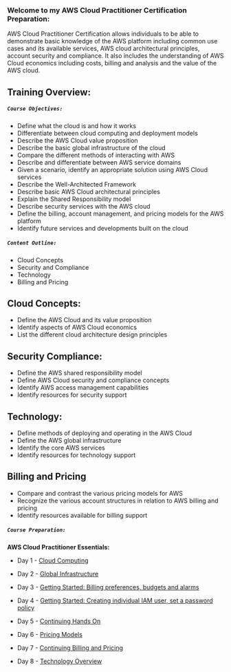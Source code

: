 ### Welcome to my AWS Cloud Practitioner Certification Preparation:

AWS Cloud Practitioner Certification allows individuals to be able to demonstrate basic knowledge of the AWS platform including common use cases and its available services, AWS cloud architectural principles, account security and compliance. It also includes the understanding of AWS Cloud economics including costs, billing and analysis and the value of the AWS cloud.

## Training Overview: 

##### `Course Objectives:` 

- Define what the cloud is and how it works 
- Differentiate between cloud computing and deployment models 
- Describe the AWS Cloud value proposition 
- Describe the basic global infrastructure of the cloud 
- Compare the different methods of interacting with AWS 
- Describe and differentiate between AWS service domains 
- Given a scenario, identify an appropriate solution using AWS Cloud services
- Describe the Well-Architected Framework 
- Describe basic AWS Cloud architectural principles 
- Explain the Shared Responsibility model 
- Describe security services with the AWS cloud 
- Define the billing, account management, and pricing models for the AWS platform 
- Identify future services and developments built on the cloud   



##### `Content Outline:` 

- Cloud Concepts
- Security and Compliance
- Technology
- Billing and Pricing

## Cloud Concepts: 

- Define the AWS Cloud and its value proposition
- Identify aspects of AWS Cloud economics
- List the different cloud architecture design principles

## Security Compliance: 

- Define the AWS shared responsibility model
- Define AWS Cloud security and compliance concepts
- Identify AWS access management capabilities
- Identify resources for security support

## Technology:

- Define methods of deploying and operating in the AWS Cloud
- Define the AWS global infrastructure
- Identify the core AWS services
- Identify resources for technology support

## Billing and Pricing
- Compare and contrast the various pricing models for AWS
- Recognize the various account structures in relation to AWS billing and pricing
- Identify resources available for billing support

##### `Course Preparation:` 

**AWS Cloud Practitioner Essentials:**

- Day 1 - [Cloud Computing](https://github.com/sohaibsohail98/AWS_Cloud_Practitioner/blob/master/AWS-Day1.MD)

- Day 2 - [Global Infrastructure](https://github.com/sohaibsohail98/AWS_Cloud_Practitioner/blob/master/AWS-Day2.MD)

- Day 3 - [Getting Started: Billing preferences, budgets and alarms](https://github.com/sohaibsohail98/AWS_Cloud_Practitioner/blob/master/AWS-Day3.MD)

- Day 4 - [Getting Started: Creating individual IAM user, set a password policy](https://github.com/sohaibsohail98/AWS_Cloud_Practitioner/blob/master/AWS-Day4.MD)

- Day 5 - [Continuing Hands On](https://github.com/sohaibsohail98/AWS_Cloud_Practitioner/blob/master/AWS-Day5.MD)

- Day 6 - [Pricing Models](https://github.com/sohaibsohail98/AWS_Cloud_Practitioner/blob/master/AWS-Day6.MD)

- Day 7 - [Continuing Billing and Pricing](https://github.com/sohaibsohail98/AWS_Cloud_Practitioner/blob/master/AWS-Day7.MD)

- Day 8 - [Technology Overview](https://github.com/sohaibsohail98/AWS_Cloud_Practitioner/blob/master/AWS-Day8.MD)